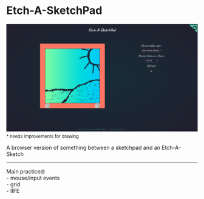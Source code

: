 <h1>Etch-A-SketchPad </h1>
<img src="./img/creative-art.png">
<small>* needs improvements for drawing</small>

<p>A browser version of something between a sketchpad and an Etch-A-Sketch </p>
<hr>
<p>Main practiced: <br>
    - mouse/input events <br>
    - grid <br>
    - IIFE
</p>
